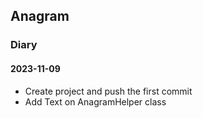 ## Anagram

### Diary
#### 2023-11-09
- Create project and push the first commit
- Add Text on AnagramHelper class